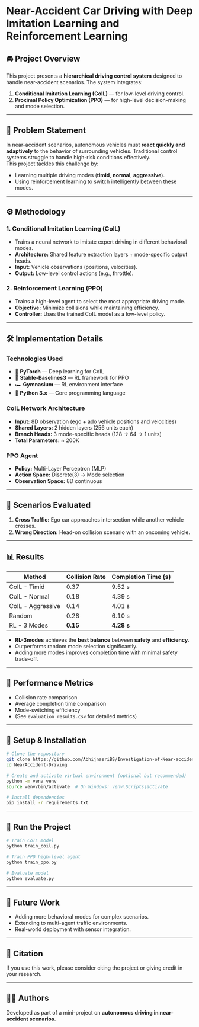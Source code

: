 # Near-Accident Car Driving with Deep Imitation Learning and Reinforcement Learning

## 🚘 Project Overview

This project presents a **hierarchical driving control system** designed to handle near-accident scenarios. The system integrates:
1. **Conditional Imitation Learning (CoIL)** — for low-level driving control.  
2. **Proximal Policy Optimization (PPO)** — for high-level decision-making and mode selection.

---

## 🧠 Problem Statement

In near-accident scenarios, autonomous vehicles must **react quickly and adaptively** to the behavior of surrounding vehicles. Traditional control systems struggle to handle high-risk conditions effectively.  
This project tackles this challenge by:
- Learning multiple driving modes (**timid**, **normal**, **aggressive**).  
- Using reinforcement learning to switch intelligently between these modes.  

---

## ⚙️ Methodology

### 1. Conditional Imitation Learning (CoIL)
- Trains a neural network to imitate expert driving in different behavioral modes.  
- **Architecture:** Shared feature extraction layers + mode-specific output heads.  
- **Input:** Vehicle observations (positions, velocities).  
- **Output:** Low-level control actions (e.g., throttle).

### 2. Reinforcement Learning (PPO)
- Trains a high-level agent to select the most appropriate driving mode.  
- **Objective:** Minimize collisions while maintaining efficiency.  
- **Controller:** Uses the trained CoIL model as a low-level policy.

---

## 🛠️ Implementation Details

### Technologies Used
- 🧰 **PyTorch** — Deep learning for CoIL  
- 🧭 **Stable-Baselines3** — RL framework for PPO  
- 🏎️ **Gymnasium** — RL environment interface  
- 🐍 **Python 3.x** — Core programming language

### CoIL Network Architecture
- **Input:** 8D observation (ego + ado vehicle positions and velocities)  
- **Shared Layers:** 2 hidden layers (256 units each)  
- **Branch Heads:** 3 mode-specific heads (128 → 64 → 1 units)  
- **Total Parameters:** ≈ 200K

### PPO Agent
- **Policy:** Multi-Layer Perceptron (MLP)  
- **Action Space:** Discrete(3) → Mode selection  
- **Observation Space:** 8D continuous

---

## 🚦 Scenarios Evaluated
1. **Cross Traffic:** Ego car approaches intersection while another vehicle crosses.  
2. **Wrong Direction:** Head-on collision scenario with an oncoming vehicle.

---

## 📊 Results

| Method            | Collision Rate | Completion Time (s) |
|--------------------|----------------|-----------------------|
| CoIL - Timid       | 0.37           | 9.52 s               |
| CoIL - Normal      | 0.18           | 4.39 s               |
| CoIL - Aggressive  | 0.14           | 4.01 s               |
| Random             | 0.28           | 6.10 s               |
| RL - 3 Modes       | **0.15**       | **4.28 s**           |

- **RL-3modes** achieves the **best balance** between **safety** and **efficiency**.  
- Outperforms random mode selection significantly.  
- Adding more modes improves completion time with minimal safety trade-off.

---

## 🧪 Performance Metrics
- Collision rate comparison  
- Average completion time comparison  
- Mode-switching efficiency  
- (See `evaluation_results.csv` for detailed metrics)

---

## 🧰 Setup & Installation

```bash
# Clone the repository
git clone https://github.com/AbhijnasriBS/Investigation-of-Near-accident-Car-driving-Scenario-ML
cd NearAccident-Driving

# Create and activate virtual environment (optional but recommended)
python -m venv venv
source venv/bin/activate  # On Windows: venv\Scripts\activate

# Install dependencies
pip install -r requirements.txt
```

---

## 🚀 Run the Project

```bash
# Train CoIL model
python train_coil.py

# Train PPO high-level agent
python train_ppo.py

# Evaluate model
python evaluate.py
```

---

## 📌 Future Work
- Adding more behavioral modes for complex scenarios.  
- Extending to multi-agent traffic environments.  
- Real-world deployment with sensor integration.

---

## 📝 Citation
If you use this work, please consider citing the project or giving credit in your research.

---

## 👨‍💻 Authors
Developed as part of a mini-project on **autonomous driving in near-accident scenarios**.

